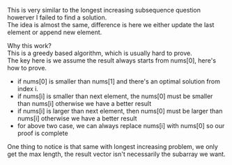 This is very similar to the longest increasing subsequence question howerver I failed to find a solution.\
The idea is almost the same, difference is here we either update the last element or append new element.

Why this work?\
This is a greedy based algorithm, which is usually hard to prove.\
The key here is we assume the result always starts from nums[0], here's how to prove.
* if nums[0] is smaller than nums[1] and there's an optimal solution from index i.
* if nums[i] is smaller than next element, the nums[0] must be smaller than nums[i] otherwise we have a better result
* if nums[i] is larger than next element, then nums[0] must be larger than nums[i] otherwise we have a better result
* for above two case, we can always replace nums[i] with nums[0] so our proof is complete

One thing to notice is that same with longest increasing problem, we only get the max length, the result vector isn't necessarily the subarray we want.
